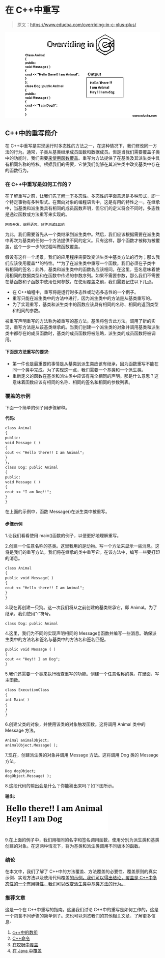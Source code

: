 # 在 C++中重写

> 原文：<https://www.educba.com/overriding-in-c-plus-plus/>

![overriding in C++](img/0b7221236d3b8bae2c8394830e24460b.png)



## C++中的重写简介

在 C++中重写是实现运行时多态性的方法之一，在这种情况下，我们修改同一方法的行为。通常，子类从基类继承成员函数和数据成员。但是当我们需要覆盖子类中的功能时，我们需要[来使用函数覆盖](https://www.educba.com/function-overriding-in-c-plus-plus/)。重写为方法提供了在基类及其派生类中具有相同名称的特权。根据我们的需要，它使我们能够在其派生类中改变基类中存在的函数行为。

### 在 C++中重写是如何工作的？

在了解重写之前，让我们先[了解一下多态性](https://www.educba.com/what-is-polymorphism/)。多态性的字面意思是多种形式，即一个特定事物有多种形式。在面向对象的编程语言中，这是有用的特性之一。在继承中，当基类和派生类具有相同的成员函数声明，但它们的定义将会不同时，多态性是通过函数或方法重写来实现的。

<small>网页开发、编程语言、软件测试&其他</small>

为此，我们需要首先从一个类继承到派生类中。然后，我们应该根据需要在派生类中再次为基类的任何一个方法提供不同的定义。只有这样，那个函数才被称为被覆盖，这个一步一步的过程叫做函数覆盖。

假设有这样一个场景，我们的应用程序需要改变派生类中基类方法的行为；那么我们应该使用覆盖**的特性。**为了在派生类中重写一个函数，我们必须在子类中有相同的签名；此外，基类和派生类中的函数名应该相同。在这里，签名意味着使用相同的数据类型和在函数中传递的参数序列。如果不需要参数，那么我们不需要在基函数和子函数中使用任何参数。在使用覆盖之前，我们需要记住以下几点。

*   在 C++编程中，重写将是运行时多态性或动态多态性的一个例子。
*   重写只能在派生类中的方法中进行，因为派生类中的方法是从基类重写的。
*   为了实现重写，基类和派生类中的函数应该具有相同的名称、相同的返回类型和相同的参数。

被重写声明重写的方法称为被重写的基方法。基类将包含此方法。调用了新的实现，重写方法是从该基类继承的。当我们创建一个派生类的对象并调用基类和派生类中都存在的成员函数时，基类的成员函数将被忽略，派生类的成员函数将被调用。

#### 下面是方法重写的要求:

*   第一件也是最重要的事情是从基类到派生类应该有继承，因为函数重写不能在同一个类中完成。为了实现这一点，我们需要一个基类和一个派生类。
*   重新定义的函数在基类和派生类中应该有完全相同的声明。那是什么意思？这意味着函数应该有相同的名称、相同的签名和相同的参数列表。

### 覆盖的示例

下面一个简单的例子用步骤解释。

**代码:**

```
class Animal
{
public:
void Message ( )
{
cout << "Hello there!! I am Animal";
}
};
class Dog: public Animal
{
public:
void Message ( )
{
cout << "I am Dog!!";
}
}
```

在上面的示例中，函数 Message()在派生类中被重写。

#### 步骤示例

1.让我们看看使用 main()函数的例子，以便更好地理解重写。

2.创建一个任意名称的基类。这里我用的是动物。写一个方法来显示一些消息。这将是我们的重写方法，我们将在继承的类中重写它。在该方法中，编写一些要打印的消息。

```
class Animal
{
public void Message( )
{
cout << "Hello there!! I am Animal";
}
}
```

3.现在再创建一只狗。这一次我们将从之前创建的基类继承它，即 Animal。为了继承，我们使用“:”符号。

```
class Dog: public Animal
```

4.这里，我们为不同的实现声明相同的 Message()函数并编写一些消息。确保派生类中的方法名和签名与基类中的方法名和签名匹配。

```
public void Message ( )
{
cout << "Hey!! I am Dog";
}
```

5.我们还需要一个类来执行检查重写的功能。创建一个任意名称的类。在里面，写主函数。

```
class ExecutionClass
{
int Main( )
{
}
}
```

6.创建父类的对象，并使用该类的对象触发函数。这将调用 Animal 类中的 Message 方法。

```
Animal animalObject;
animalObject.Message( );
```

7.现在，创建派生类的对象并调用 Message 方法。这将调用 Dog 类的 Message 方法。

```
Dog dogObject;
dogObject.Message( );
```

8.这段代码的输出会是什么？你能猜出来吗？如下图所示。

**输出:**

![output in Overriding in C++](img/8427040537577853dad79cf9a3a0b769.png)



9.在上面的例子中，我们用相同的名字和签名调用函数，使用分别为派生类和基类创建的对象。在这两种情况下，将为基类和派生类调用不同版本的函数。

### 结论

在本文中，我们了解了 C++中的方法覆盖、方法覆盖的必要性、覆盖原则的真实示例、实现方法以及使用代码覆盖[的示例。我们可以得出结论，覆盖是 C++中多态性的一个有用特性，我们可以改变派生类中基类方法的行为。](https://www.educba.com/overriding-in-python/)

### 推荐文章

这是一个在 C++中重写的指南。这里我们讨论 C++中的重写是如何工作的，这是一个包含不同步骤的简单例子。您也可以浏览我们的其他相关文章，了解更多信息-

1.  [c++中的数组](https://www.educba.com/arrays-in-c-plus-plus/)
2.  [C++命令](https://www.educba.com/c-plus-plus-commands/)
3.  [在哎呀中覆盖](https://www.educba.com/overriding-in-oops/)
4.  [在 Java 中覆盖](https://www.educba.com/overriding-in-java/)





